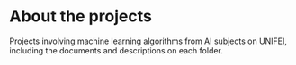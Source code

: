 # About the projects

Projects involving machine learning algorithms from AI subjects on UNIFEI, including the documents and descriptions on each folder. 
